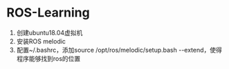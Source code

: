 # ROS-Learning

1. 创建ubuntu18.04虚拟机
2. 安装ROS melodic
3. 配置~/.bashrc，添加source /opt/ros/melodic/setup.bash --extend，使得程序能够找到ros的位置

